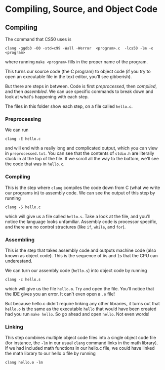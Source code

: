 # Compiling, Source, and Object Code

## Compiling

The command that CS50 uses is 

```
clang -ggdb3 -O0 -std=c99 -Wall -Werror  <program>.c  -lcs50 -lm -o <program>
```
where running `make <program>` fills in the proper name of the program.

This turns our source code (the C program) to object code (if you try to open an executable file in the text editor, you'll see gibberish).

But there are steps in between. Code is first *preprocessed*, then *compiled*, and then *assembled*.  We can use specific commands to break down and look at what's happening with each step.

The files in this folder show each step, on a file called `hello.c`.

### Preprocessing

We can run 
```
clang -E hello.c
```
 and will end with a really long and complicated output, which you can view in `preprocessed.txt`. You can see that the contents of `stdio.h` are literally stuck in at the top of the file. If we scroll all the way to the bottom, we'll see the code that was in `hello.c`. 

### Compiling

This is the step where `clang` compiles the code down from C (what we write our programs in) to assembly code. We can see the output of this step by running 

```
clang -S hello.c
```
which will give us a file called `hello.s`. Take a look at the file, and you'll notice the language looks unfamiliar. Assembly code is processor specific, and there are no control structures (like `if`, `while`, and `for`). 

### Assembling

This is the step that takes assembly code and outputs machine code (also known as object code). This is the sequence of `0`s and `1`s that the CPU can underestand. 

We can turn our assembly code (`hello.s`) into object code by running

```
clang -c hello.s
```

which will give us the file `hello.o`. Try and open the file. You'll notice that the IDE gives you an error. It can't even open a `.o` file!

But because hello.c didn't require linking any other libraries, it turns out that `hello.o` is the same as the executable `hello` that would have been created had you run `make hello`. So go ahead and open `hello`. Not even words!

### Linking

This step combines multiple object code files into a single object code file (for instance, the `-lm` in our usual `clang` command links in the math library). If we had included math functions in our hello.c file, we could have linked the math library to our hello.o file by running

```
clang hello.o -lm
```
